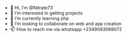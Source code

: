 - 👋 Hi, I’m @Nitrate73
- 👀 I’m interested in getting projects
- 🌱 I’m currently learning php
- 💞️ I’m looking to collaborate on web and app creation
- 📫 How to reach me via whatsapp +2349093069072

<!---
Nitrate73/Nitrate73 is a ✨ special ✨ repository because its `README.md` (this file) appears on your GitHub profile.
You can click the Preview link to take a look at your changes.
--->

